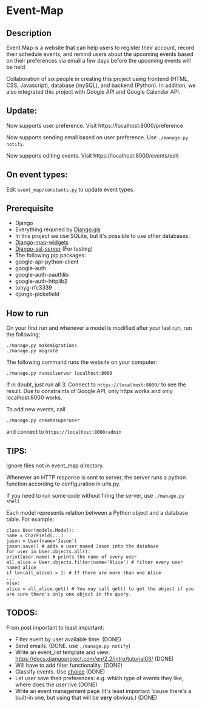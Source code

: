 # Event-Map

## Description
Event Map is a website that can help users to register their account, record their schedule events, and remind users about the upcoming events based on their preferences via email a few days before the upcoming events will be held.

Collaboration of six people in creating this project using frontend (HTML, CSS, Javascript), database (mySQL), and backend (Python). In addition, we also integrated this project with Google API and Google Calendar API.

## Update:
Now supports user preference. Visit https://localhost:8000/preference

Now supports sending email based on user preference. Use `./manage.py notify`.

Now supports editing events. Visit https://localhost:8000/events/edit

## On event types:
Edit `event_map/constants.py` to update event types.


## Prerequisite
* Django
* Everything requried by [Django.gis](https://docs.djangoproject.com/en/2.2/ref/contrib/gis/install/geolibs/)
* In this project we use SQLite, but it's possible to use other databases.
* [Django-map-widgets](https://github.com/erdem/django-map-widgets)
* [Django-ssl-server](https://github.com/teddziuba/django-sslserver) (For testing)
* The following pip packages:
* google-api-python-client
* google-auth 
* google-auth-oauthlib 
* google-auth-httplib2
* tonyg-rfc3339
* django-pickefield
## How to run
On your first run and whenever a model is modified after your last run, run the following;
```
./manage.py makemigrations
./manage.py migrate
```
The following command runs the website on your computer:
```
./manage.py runsslserver localhost:8000
```
If in doubt, just run all 3.
Connect to `https://localhost:8000/` to see the result.
Due to constraints of Google API, only https works and only localhost:8000 works.

To add new events, call
```
./manage.py createsuperuser
```
and connect to `https://localhost:8000/admin`

## TIPS:
Ignore files not in event\_map directory.

Whenever an HTTP response is sent to server, the server runs a python function according to configuration in urls.py.

If you need to run some code without firing the server, use `./manage.py shell`

Each model represents relation between a Python object and a database table.
For example:
```
class User(models.Model):
name = CharField(...)
jason = User(name='Jason')
jason.save() # adds a user named Jason into the database
for user in User.objects.all():
print(user.name) # prints the name of every user
all_alice = User.objects.filter(name='Alice') # filter every user named alice
if len(all_alice) > 1: # If there are more than one Alice
...
else:
alice = all_alice.get() # You may call get() to get the object if you are sure there's only one object in the query.
```

## TODOS:
From post important to least important:
* Filter event by user available time. (DONE)
* Send emails. (DONE. use `./manage.py notify`)
* Write an event\_list template and view: https://docs.djangoproject.com/en/2.2/intro/tutorial03/ (DONE)
* Will have to add filter functionality. (DONE)
* Classify events. Use [choice](https://docs.djangoproject.com/en/2.2/ref/models/fields/#choices) (DONE)
* Let user save their preferences: e.g. which type of events they like, where does the user live (DONE)
* Write an event management page (It's least important 'cause there's a built-in one, but using that will be **very** obvious.) (DONE)

